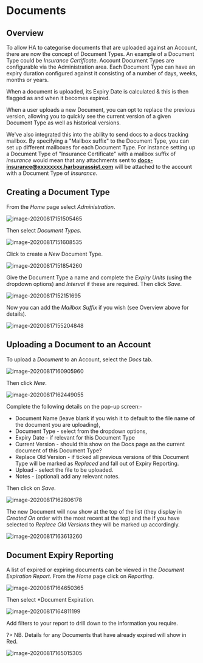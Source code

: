 # Documents

## Overview

To allow HA to categorise documents that are uploaded against an Account, there are now the concept of Document Types. An example of a Document Type could be _Insurance Certificate_. Account Document Types are configurable via the Administration area. Each Document Type can have an expiry duration configured against it consisting of a number of days, weeks, months or years.

When a document is uploaded, its Expiry Date is calculated & this is then flagged as and when it becomes expired.

When a user uploads a new Document, you can opt to replace the previous version, allowing you to quickly see the current version of a given Document Type as well as historical versions.

We've also integrated this into the ability to send docs to a docs tracking mailbox. By specifying a "Mailbox suffix" to the Document Type, you can set up different mailboxes for each Document Type. For instance setting up a Document Type of "Insurance Certificate" with a mailbox suffix of _insurance_ would mean that any attachments sent to **docs-insurance@xxxxxxxx.harbourassist.com** will be attached to the account with a Document Type of _Insurance_.

## Creating a Document Type

From the _Home_ page select _Administration_.

![image-20200817151505465](../.gitbook/assets/image-20200817151505465.png)

Then select _Document Types_.

![image-20200817151608535](../.gitbook/assets/image-20200817151608535.png)

Click to create a _New_ Document Type.

![image-20200817151854260](../.gitbook/assets/image-20200817151854260.png)

Give the Document Type a name and complete the _Expiry Units_ \(using the dropdown options\) and _Interval_ if these are required. Then click _Save_.

![image-20200817152151695](../.gitbook/assets/image-20200817152151695.png)

Now you can add the _Mailbox Suffix_ if you wish \(see Overview above for details\).

![image-20200817155204848](../.gitbook/assets/image-20200817155204848.png)

## Uploading a Document to an Account

To upload a _Document_ to an Account, select the _Docs_ tab.

![image-20200817160905960](../.gitbook/assets/image-20200817160905960.png)

Then click _New_.

![image-20200817162449055](../.gitbook/assets/image-20200817162449055.png)

Complete the following details on the pop-up screen:-

* Document Name \(leave blank if you wish it to default to the file name of the document you are uploading\),
* Document Type - select from the dropdown options,
* Expiry Date - if relevant for this Document Type
* Current Version - should this show on the Docs page as the current document of this Document Type?
* Replace Old Version - if ticked all previous versions of this Document Type will be marked as _Replaced_ and fall out of Expiry Reporting.
* Upload - select the file to be uploaded.
* Notes - \(optional\) add any relevant notes.

Then click on _Save_.

![image-20200817162806178](../.gitbook/assets/image-20200817162806178.png)

The new Document will now show at the top of the list \(they display in _Created On_ order with the most recent at the top\) and the if you have selected to _Replace Old Versions_ they will be marked up accordingly.

![image-20200817163613260](../.gitbook/assets/image-20200817163613260.png)

## Document Expiry Reporting

A list of expired or expiring documents can be viewed in the _Document Expiration Report_. From the _Home_ page click on _Reporting_.

![image-20200817164650365](../.gitbook/assets/image-20200817164650365.png)

Then select \*Document Expiration.

![image-20200817164811199](../.gitbook/assets/image-20200817164811199.png)

Add filters to your report to drill down to the information you require.

?&gt; NB. Details for any Documents that have already expired will show in Red.

![image-20200817165015305](../.gitbook/assets/image-20200817165015305.png)

